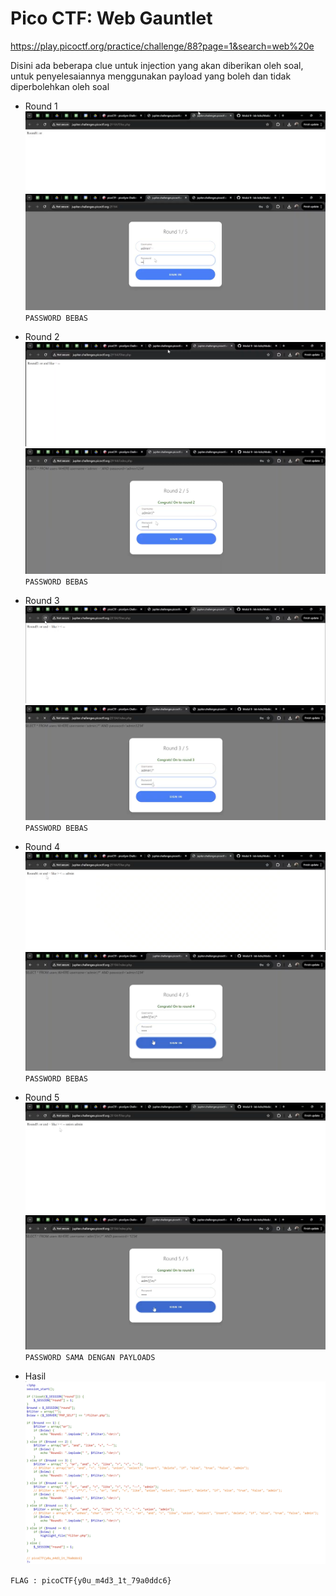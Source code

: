 # Pico CTF: Web Gauntlet

https://play.picoctf.org/practice/challenge/88?page=1&search=web%20e

Disini ada beberapa clue untuk injection yang akan diberikan oleh soal, untuk penyelesaiannya menggunakan payload yang boleh dan tidak diperbolehkan oleh soal

- Round 1
  ![Mandiri 1](<../img/mandiri1%20(2).png>)
  ![Mandiri 1](<../img/mandiri1%20(1).png>)
  `PASSWORD BEBAS`

- Round 2
  ![Mandiri 1](<../img/mandiri1%20(3).png>)
  ![Mandiri 1](<../img/mandiri1%20(4).png>)
  `PASSWORD BEBAS`

- Round 3
  ![Mandiri 1](<../img/mandiri1%20(5).png>)
  ![Mandiri 1](<../img/mandiri1%20(6).png>)
  `PASSWORD BEBAS`

- Round 4
  ![Mandiri 1](<../img/mandiri1%20(7).png>)
  ![Mandiri 1](<../img/mandiri1%20(8).png>)
  `PASSWORD BEBAS`

- Round 5
  ![Mandiri 1](<../img/mandiri1%20(11).png>)
  ![Mandiri 1](<../img/mandiri1%20(9).png>)
  `PASSWORD SAMA DENGAN PAYLOADS`

- Hasil
  ![Mandiri 1](<../img/mandiri1%20(10).png>)

`FLAG : picoCTF{y0u_m4d3_1t_79a0ddc6}`
